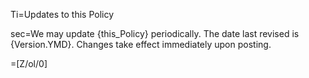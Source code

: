 Ti=Updates to this Policy

sec=We may update {this_Policy} periodically. The date last revised is {Version.YMD}. Changes take effect immediately upon posting.

=[Z/ol/0]
